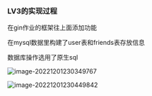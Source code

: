 ### LV3的实现过程

在gin作业的框架往上面添加功能

在mysql数据里构建了user表和friends表存放信息

数据库操作选用了原生sql

![image-20221201230349767](C:\Users\24532\AppData\Roaming\Typora\typora-user-images\image-20221201230349767.png)

![image-20221201230449842](C:\Users\24532\AppData\Roaming\Typora\typora-user-images\image-20221201230449842.png)